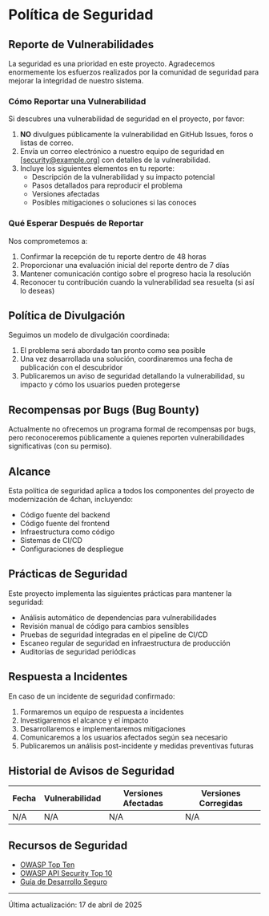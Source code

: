 # Política de Seguridad

## Reporte de Vulnerabilidades

La seguridad es una prioridad en este proyecto. Agradecemos enormemente los esfuerzos realizados por la comunidad de seguridad para mejorar la integridad de nuestro sistema.

### Cómo Reportar una Vulnerabilidad

Si descubres una vulnerabilidad de seguridad en el proyecto, por favor:

1. **NO** divulgues públicamente la vulnerabilidad en GitHub Issues, foros o listas de correo.
2. Envía un correo electrónico a nuestro equipo de seguridad en [security@example.org] con detalles de la vulnerabilidad.
3. Incluye los siguientes elementos en tu reporte:
   - Descripción de la vulnerabilidad y su impacto potencial
   - Pasos detallados para reproducir el problema
   - Versiones afectadas
   - Posibles mitigaciones o soluciones si las conoces

### Qué Esperar Después de Reportar

Nos comprometemos a:

1. Confirmar la recepción de tu reporte dentro de 48 horas
2. Proporcionar una evaluación inicial del reporte dentro de 7 días
3. Mantener comunicación contigo sobre el progreso hacia la resolución
4. Reconocer tu contribución cuando la vulnerabilidad sea resuelta (si así lo deseas)

## Política de Divulgación

Seguimos un modelo de divulgación coordinada:

1. El problema será abordado tan pronto como sea posible
2. Una vez desarrollada una solución, coordinaremos una fecha de publicación con el descubridor
3. Publicaremos un aviso de seguridad detallando la vulnerabilidad, su impacto y cómo los usuarios pueden protegerse

## Recompensas por Bugs (Bug Bounty)

Actualmente no ofrecemos un programa formal de recompensas por bugs, pero reconoceremos públicamente a quienes reporten vulnerabilidades significativas (con su permiso).

## Alcance

Esta política de seguridad aplica a todos los componentes del proyecto de modernización de 4chan, incluyendo:

- Código fuente del backend
- Código fuente del frontend
- Infraestructura como código
- Sistemas de CI/CD
- Configuraciones de despliegue

## Prácticas de Seguridad

Este proyecto implementa las siguientes prácticas para mantener la seguridad:

- Análisis automático de dependencias para vulnerabilidades
- Revisión manual de código para cambios sensibles
- Pruebas de seguridad integradas en el pipeline de CI/CD
- Escaneo regular de seguridad en infraestructura de producción
- Auditorías de seguridad periódicas

## Respuesta a Incidentes

En caso de un incidente de seguridad confirmado:

1. Formaremos un equipo de respuesta a incidentes
2. Investigaremos el alcance y el impacto
3. Desarrollaremos e implementaremos mitigaciones
4. Comunicaremos a los usuarios afectados según sea necesario
5. Publicaremos un análisis post-incidente y medidas preventivas futuras

## Historial de Avisos de Seguridad

| Fecha | Vulnerabilidad | Versiones Afectadas | Versiones Corregidas |
|-------|----------------|---------------------|----------------------|
| N/A   | N/A            | N/A                 | N/A                  |

## Recursos de Seguridad

- [OWASP Top Ten](https://owasp.org/www-project-top-ten/)
- [OWASP API Security Top 10](https://owasp.org/www-project-api-security/)
- [Guía de Desarrollo Seguro](docs/security/secure_development.md)

---

Última actualización: 17 de abril de 2025